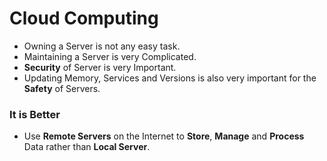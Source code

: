 # Cloud Computing

- Owning a Server is not any easy task.
- Maintaining a Server is very Complicated.
- **Security** of Server is very Important.
- Updating Memory, Services and Versions is also very important for the **Safety** of Servers.

### It is Better

- Use **Remote Servers** on the Internet to **Store**, **Manage** and **Process** Data rather than **Local Server**.
